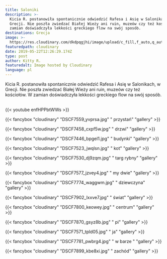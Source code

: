```yaml
---
title: Saloniki
description: >-
  Kicia R. postanowiła spontanicznie odwiedzić Rafesa i Asię w Salonikach, w
  Grecji. Nie poszła zwiedzać Białej Wieży ani ruin, muzeów czy też kościołów. W
  zamian doświadczyła lekkości greckiego flow na swój sposób. 
destinations: Grecja
image: >-
  https://res.cloudinary.com/dkdpqgjhi/image/upload/c_fill,f_auto,q_auto,w_300/v1558526323/DSCF7935_wtkmav.jpg
featuredpath: cloudinary
date: 2019-05-22T12:26:29.174Z
type: post
author: Kitty R.
featuredalt: Image hosted by Cloudinary
language: pl
---
```

Kicia R. postanowiła spontanicznie odwiedzić Rafesa i Asię w Salonikach, w Grecji. Nie poszła zwiedzać Białej Wieży ani ruin, muzeów czy też kościołów. W zamian doświadczyła lekkości greckiego flow na swój sposób. 

<br>{{< youtube enfHPPbtWWs >}}</br>

{{< fancybox "cloudinary" "DSCF7559_yvprsa.jpg" "    przystań" "gallery" >}}

{{< fancybox "cloudinary" "DSCF7458_cxpf5w.jpg" "    drzwi" "gallery" >}}

{{< fancybox "cloudinary" "DSCF7446_bpgel1.jpg" "    budynki" "gallery" >}}

{{< fancybox "cloudinary" "DSCF7523_jwqlsn.jpg" "    kot" "gallery" >}}

{{< fancybox "cloudinary" "DSCF7530_dj9zqm.jpg" "    targ rybny" "gallery" >}}

{{< fancybox "cloudinary" "DSCF7577_jzvey4.jpg" "    my dwie" "gallery" >}}

{{< fancybox "cloudinary" "DSCF7774_waggwm.jpg" "    dziewczyna" "gallery" >}}

{{< fancybox "cloudinary" "DSCF7902_lxxve7.jpg" "    świat" "gallery" >}}

{{< fancybox "cloudinary" "DSCF7800_keowey.jpg" "    centrum" "gallery" >}}

{{< fancybox "cloudinary" "DSCF7870_gsyz8b.jpg" "    pi" "gallery" >}}

{{< fancybox "cloudinary" "DSCF7571_tpld05.jpg" "    ja" "gallery" >}}

{{< fancybox "cloudinary" "DSCF7781_pwbrg4.jpg" "    w barze " "gallery" >}}

{{< fancybox "cloudinary" "DSCF7899_kbe8xi.jpg" "    zachód" "gallery" >}}
